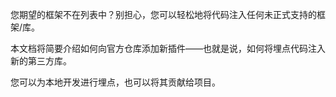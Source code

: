您期望的框架不在列表中？别担心，您可以轻松地将代码注入任何未正式支持的框架/库。

本文档将简要介绍如何向官方仓库添加新插件——也就是说，如何将埋点代码注入新的第三方库。

您可以为本地开发进行埋点，也可以将其贡献给项目。

